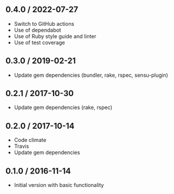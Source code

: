 ## 0.4.0 / 2022-07-27

* Switch to GitHub actions
* Use of dependabot
* Use of Ruby style guide and linter
* Use of test coverage

## 0.3.0 / 2019-02-21

* Update gem dependencies (bundler, rake, rspec, sensu-plugin)

## 0.2.1 / 2017-10-30

* Update gem dependencies (rake, rspec)

## 0.2.0 / 2017-10-14

* Code climate
* Travis
* Update gem dependencies


## 0.1.0 / 2016-11-14

* Initial version with basic functionality
